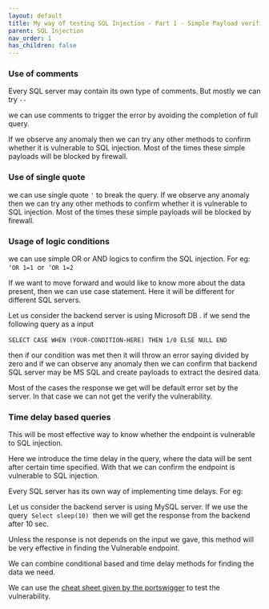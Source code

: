 ```yaml
---
layout: default
title: My way of testing SQL Injection - Part 1 - Simple Payload verification
parent: SQL Injection
nav_order: 1
has_children: false
---
```


### Use of comments

Every SQL server may contain its own type of comments. But mostly we can try `--` 

we can use comments to trigger the error by avoiding the completion of full query. 

If we observe any anomaly then we can try any other methods to confirm whether it is vulnerable to SQL injection. Most of the times these simple payloads will be blocked by firewall. 

### Use of single quote

we can use single quote `'` to break the query. If we observe any anomaly then we can try any other methods to confirm whether it is vulnerable to SQL injection. Most of the times these simple payloads will be blocked by firewall. 

### Usage of logic conditions 

we can use simple OR or AND logics to confirm the SQL injection. For eg:  `‘OR 1=1`  or  `’OR 1=2` 

If we want to move forward and would like to know more about the data present, then we can use case statement. Here it will be different for different SQL servers. 

Let us consider the backend server is using Microsoft DB . if we send the following query as a input 

`SELECT CASE WHEN (YOUR-CONDITION-HERE) THEN 1/0 ELSE NULL END` 

then if our condition was met then it will throw an error saying divided by zero and if we can observe any anomaly then we can confirm that backend SQL server may be MS SQL and create payloads to extract the desired data.

Most of the cases the response we get will be default error set by the server. In that case we can not get the verify the vulnerability. 

### Time delay based queries 

This will be most effective way to know whether the endpoint is vulnerable to SQL injection. 

Here we introduce the time delay in the query, where the data will be sent after certain time specified. With that we can confirm the endpoint is vulnerable to SQL injection. 

Every SQL server has its own way of implementing time delays. For eg: 

Let us consider the backend server is using MySQL server. If we use the query  `Select sleep(10)`  then we will get the response from the backend after 10 sec. 

Unless the response is not depends on the input we gave, this method will be very effective in finding the Vulnerable endpoint.

We can combine conditional based and time delay methods for finding the data we need.

We can use the [cheat sheet given by the portswigger](https://portswigger.net/web-security/sql-injection/cheat-sheet) to test the vulnerability.